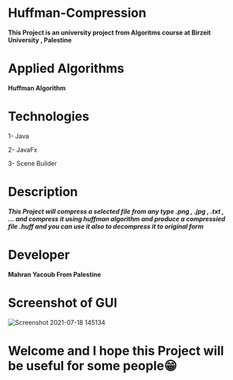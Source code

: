 # Huffman-Compression


**This Project is an university project from Algoritms course at Birzeit University , Palestine**

# Applied Algorithms 
   **Huffman Algorithm** 
   
# Technologies 
  1- Java 
  
  2- JavaFx
  
  3- Scene Builder
  
 # Description 
 
   ***This Project will compress a selected file from any type .png , .jpg , .txt , ... and compress it using huffman algorithm and produce a compressied file 
   .huff and you can use it also to decompress it to original form***
   
  # Developer 
   **Mahran Yacoub From Palestine**
   
  # Screenshot of GUI
  
  ![Screenshot 2021-07-18 145134](https://user-images.githubusercontent.com/77076151/126065949-3abc2083-228c-4c1c-9699-79f1ca74acd0.png)
  
  
   
  # Welcome and I hope this Project will be useful for some people😁
  
  
